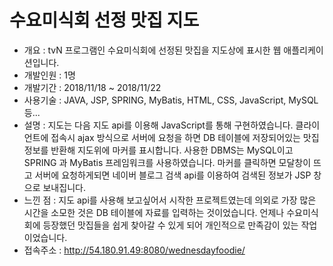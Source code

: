 # 수요미식회 선정 맛집 지도
- 개요 : tvN 프로그램인 수요미식회에 선정된 맛집을 지도상에 표시한 웹 애플리케이션입니다.
- 개발인원 : 1명
- 개발기간 : 2018/11/18 ~ 2018/11/22
- 사용기술 : JAVA, JSP, SPRING, MyBatis, HTML, CSS, JavaScript, MySQL 등...
- 설명 : 지도는 다음 지도 api를 이용해 JavaScript를 통해 구현하였습니다. 클라이언트에 접속시 ajax 방식으로 서버에 요청을 하면 DB 테이블에 저장되어있는 맛집 정보를 반환해 지도위에 마커를 표시합니다. 사용한 DBMS는 MySQL이고 SPRING 과 MyBatis 프레임워크를 사용하였습니다. 마커를 클릭하면 모달창이 뜨고 서버에 요청하게되면 네이버 블로그 검색 api를 이용하여 검색된 정보가 JSP 창으로 보내집니다. 
- 느낀 점 : 지도 api를 사용해 보고싶어서 시작한 프로젝트였는데 의외로 가장 많은 시간을 소모한 것은 DB 테이블에 자료를 입력하는 것이었습니다. 언제나 수요미식회에 등장했던 맛집들을 쉽게 찾아갈 수 있게 되어 개인적으로 만족감이 있는 작업이었습니다.
- 접속주소 : http://54.180.91.49:8080/wednesdayfoodie/